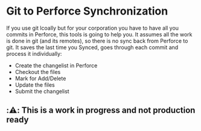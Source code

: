 # Git to Perforce Synchronization #

If you use git lcoally but for your corporation you have to have all you commits in Perforce, this tools is going to help you.
It assumes all the work is done in git (and its remotes), so there is no sync back from Perforce to git. 
It saves the last time you Synced, goes through each commit and process it individually: 

- Create the changelist in Perforce
- Checkout the files
- Mark for Add/Delete
- Update the files
- Submit the changelist


## ::warning:: This is a work in progress and not production ready ##